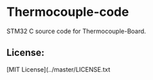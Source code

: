 # Thermocouple-code
STM32 C source code for Thermocouple-Board.

## License:

[MIT License](../master/LICENSE.txt
